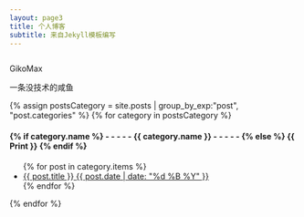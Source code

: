 ```yaml
---
layout: page3
title: 个人博客
subtitle: 来自Jekyll模板编写
---
```

<div class="box12 div-shadow div-radius">
<div class="bg22"></div>
<div class="div-ai-center div-fd-column  div-stWidth">
<div class="mar-zero">
<img src="https://i.loli.net/2020/07/10/tW2fu3hFmGZVgJQ.jpg" alt="">
</div>
<p>GikoMax</p>
<p>一条没技术的咸鱼</p>
</div>

</div>
<div class="cs1 cs2 mar-zero div-shadow">
{% assign postsCategory = site.posts | group_by_exp:"post", "post.categories"  %}
{% for category in postsCategory %}
<h4 class="post-teaser__month">
<strong>
{% if category.name %} 
- - - - -  {{ category.name }} - - - - - 
{% else %} 
{{ Print }} 
{% endif %}
</strong>
</h4>
<ul class="list-posts">
{% for post in category.items %}
<li class="post-teaser">
<a href="{{ post.url | prepend: site.baseurl }}">
<span class="post-teaser__title">{{ post.title }}</span>
<span class="post-teaser__date">{{ post.date | date: "%d %B %Y" }}</span>
</a>
</li>
{% endfor %}
</ul>
{% endfor %}
</div>